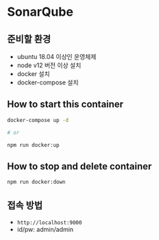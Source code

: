 # SonarQube

## 준비할 환경

- ubuntu 18.04 이상인 운영체제
- node v12 버전 이상 설치
- docker 설치
- docker-compose 설치


## How to start this container

```sh
docker-compose up -d

# or

npm run docker:up
```

## How to stop and delete container

```sh
npm run docker:down
```

## 접속 방법

- `http://localhost:9000`
- id/pw: admin/admin
